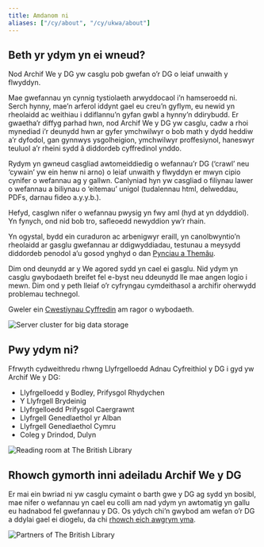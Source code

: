 ```yaml
---
title: Amdanom ni
aliases: ["/cy/about", "/cy/ukwa/about"]
---
```

## Beth yr ydym yn ei wneud?

Nod Archif We y DG yw casglu pob gwefan o’r DG o leiaf unwaith y flwyddyn.

Mae gwefannau yn cynnig tystiolaeth arwyddocaol i’n hamseroedd ni. Serch hynny, mae’n arferol iddynt gael eu creu’n gyflym, eu newid yn rheolaidd ac weithiau i ddiflannu’n gyfan gwbl a hynny’n ddirybudd. Er gwaetha’r diffyg parhad hwn, nod Archif We y DG yw casglu, cadw a rhoi mynediad i’r deunydd hwn ar gyfer ymchwilwyr o bob math y dydd heddiw a’r dyfodol, gan gynnwys ysgolheigion, ymchwilwyr proffesiynol, haneswyr teuluol a’r rheini sydd â diddordeb cyffredinol ynddo.

Rydym yn gwneud casgliad awtomeiddiedig o wefannau’r DG (‘crawl’ neu ‘cywain’ yw ein henw ni arno) o leiaf unwaith y flwyddyn er mwyn cipio cynifer o wefannau ag y gallwn. Canlyniad hyn yw casgliad o filiynau lawer o wefannau a biliynau o ‘eitemau’ unigol (tudalennau html, delweddau, PDFs, darnau fideo a.y.y.b.).

Hefyd, casglwn nifer o wefannau pwysig yn fwy aml (hyd at yn ddyddiol). Yn fynych, ond nid bob tro, safleoedd newyddion yw’r rhain.

Yn ogystal, bydd ein curaduron ac arbenigwyr eraill, yn canolbwyntio’n rheolaidd ar gasglu gwefannau ar ddigwyddiadau, testunau a meysydd diddordeb penodol a’u gosod ynghyd o dan [Pynciau a Themâu](https://www.webarchive.org.uk/cy/ukwa/collection).

Dim ond deunydd ar y We agored sydd yn cael ei gasglu. Nid ydym yn casglu gwybodaeth breifet fel e-byst neu ddeunydd lle mae angen logio i mewn. Dim ond y peth lleiaf o’r cyfryngau cymdeithasol a archifir oherwydd problemau technegol.

Gweler ein [Cwestiynau Cyffredin](https://www.webarchive.org.uk/cy/ukwa/info/faq) am ragor o wybodaeth.

![Server cluster for big data storage](https://www.webarchive.org.uk/cy/ukwa/img/47007971.JPG)

## Pwy ydym ni?

Ffrwyth cydweithredu rhwng Llyfrgelloedd Adnau Cyfreithiol y DG i gyd yw Archif We y DG:

* Llyfrgelloedd y Bodley, Prifysgol Rhydychen
* Y Llyfrgell Brydeinig
* Llyfrgelloedd Prifysgol Caergrawnt
* Llyfrgell Genedlaethol yr Alban
* Llyfrgell Genedlaethol Cymru
* Coleg y Drindod, Dulyn

![Reading room at The British Library](https://www.webarchive.org.uk/cy/ukwa/img/47008070.jpg)

## Rhowch gymorth inni adeiladu Archif We y DG

Er mai ein bwriad ni yw casglu cymaint o barth gwe y DG ag sydd yn bosibl, mae nifer o wefannau yn cael eu colli am nad ydym yn awtomatig yn gallu eu hadnabod fel gwefannau y DG. Os ydych chi’n gwybod am wefan o’r DG a ddylai gael ei diogelu, da chi [rhowch eich awgrym yma](https://www.webarchive.org.uk/cy/ukwa/info/nominate).

![Partners of The British Library](https://www.webarchive.org.uk/cy/ukwa/img/about-logos.png)